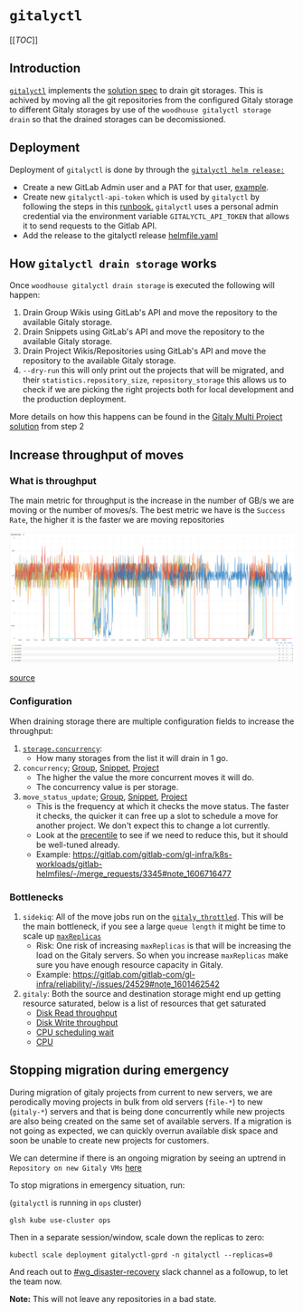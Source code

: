 # `gitalyctl`

[[_TOC_]]

## Introduction

[`gitalyctl`](https://gitlab.com/gitlab-com/gl-infra/woodhouse/-/blob/f3039d33367750c0afbee21a1aa62c0b40cfb2c5/cmd/woodhouse/gitalyctl.go) implements the [solution spec](https://gitlab.com/gitlab-com/gl-infra/readiness/-/blob/master/library/gitaly-multi-project/README.md#solution) to drain git storages. This is achived by moving all the git repositories from the configured Gitaly storage to different Gitaly storages by use of the `woodhouse gitalyctl storage drain` so that the drained storages can be decomissioned.

## Deployment

Deployment of `gitalyctl` is done by through the [`gitalyctl helm release:`](https://gitlab.com/gitlab-com/gl-infra/charts/-/tree/main/gitlab/gitalyctl?ref_type=heads)

- Create a new GitLab Admin user and a PAT for that user, [example](https://gitlab.com/gitlab-com/team-member-epics/access-requests/-/issues/24091).
- Create new `gitalyctl-api-token` which is used by `gitalyctl` by following the steps in this [runbook.](https://gitlab.com/gitlab-com/runbooks/-/blob/master/docs/vault/usage.md#external-secrets-in-kubernetes) `gitalyctl` uses a personal admin credential via the environment variable `GITALYCTL_API_TOKEN` that allows it to send requests to the Gitlab API.
- Add the release to the gitalyctl release [helmfile.yaml](https://gitlab.com/gitlab-com/gl-infra/k8s-workloads/gitlab-helmfiles/-/blob/master/releases/gitalyctl/helmfile.yaml?ref_type=heads)

## How `gitalyctl drain storage` works

Once `woodhouse gitalyctl drain storage` is executed the following will happen:

1. Drain Group Wikis using GitLab's API and move the repository to the available Gitaly storage.
1. Drain Snippets using GitLab's API and move the repository to the available Gitaly storage.
1. Drain Project Wikis/Repositories using GitLab's API and move the repository to the available Gitaly storage.
1. `--dry-run` this will only print out the projects that will be migrated, and their `statistics.repository_size`, `repository_storage` this allows us to check if we are picking the right projects both for local development and the production deployment.

More details on how this happens can be found in the [Gitaly Multi Project solution](https://gitlab.com/gitlab-com/gl-infra/readiness/-/blob/master/library/gitaly-multi-project/README.md#solution) from step 2

## Increase throughput of moves

### What is throughput

The main metric for throughput is the increase in the number of GB/s we are moving or the number of moves/s. The best metric we have is the `Success Rate`, the higher it is the faster we are moving repositories

![demo of success rate/s](./img/gitalyctl-success-rate-sec.png)

[source](https://dashboards.gitlab.net/d/gitaly-multi-project-move/gitaly-gitaly-multi-project-move?orgId=1&from=1698077498008&to=1698141553180&viewPanel=16)

### Configuration

When draining storage there are multiple configuration fields to increase the throughput:

1. [`storage.concurrency`](https://gitlab.com/gitlab-com/gl-infra/woodhouse/-/blob/f3039d33367750c0afbee21a1aa62c0b40cfb2c5/configs/gitalyctl-storage-drain-config.example.yml#L6):
    - How many storages from the list it will drain in 1 go.
1. `concurrency`; [Group](https://gitlab.com/gitlab-com/gl-infra/woodhouse/-/blob/f3039d33367750c0afbee21a1aa62c0b40cfb2c5/configs/gitalyctl-storage-drain-config.example.yml#L12), [Snippet](https://gitlab.com/gitlab-com/gl-infra/woodhouse/-/blob/f3039d33367750c0afbee21a1aa62c0b40cfb2c5/configs/gitalyctl-storage-drain-config.example.yml#L19), [Project](https://gitlab.com/gitlab-com/gl-infra/woodhouse/-/blob/f3039d33367750c0afbee21a1aa62c0b40cfb2c5/configs/gitalyctl-storage-drain-config.example.yml#L26)
    - The higher the value the more concurrent moves it will do.
    - The concurrency value is per storage.
1. `move_status_update`; [Group](https://gitlab.com/gitlab-com/gl-infra/woodhouse/-/blob/f3039d33367750c0afbee21a1aa62c0b40cfb2c5/configs/gitalyctl-storage-drain-config.example.yml#L14), [Snippet](https://gitlab.com/gitlab-com/gl-infra/woodhouse/-/blob/f3039d33367750c0afbee21a1aa62c0b40cfb2c5/configs/gitalyctl-storage-drain-config.example.yml#L21), [Project](https://gitlab.com/gitlab-com/gl-infra/woodhouse/-/blob/f3039d33367750c0afbee21a1aa62c0b40cfb2c5/configs/gitalyctl-storage-drain-config.example.yml#L28)
    - This is the frequency at which it checks the move status. The faster it checks, the quicker it can free up a slot to schedule a move for another project. We don't expect this to change a lot currently.
    - Look at the [precentile](https://log.gprd.gitlab.net/app/r/s/hQgAC) to see if we need to reduce this, but it should be well-tuned already.
    - Example: <https://gitlab.com/gitlab-com/gl-infra/k8s-workloads/gitlab-helmfiles/-/merge_requests/3345#note_1606716477>

### Bottlenecks

1. `sidekiq`: All of the move jobs run on the
   [`gitaly_throttled`](https://dashboards.gitlab.net/d/sidekiq-queue-detail/sidekiq-queue-detail?orgId=1&var-PROMETHEUS_DS=Global&var-environment=gprd&var-stage=main&var-queue=gitaly_throttled).
   This will be the main bottleneck, if you see a large `queue length` it might
   be time to scale up
   [`maxReplicas`](https://gitlab.com/gitlab-com/gl-infra/k8s-workloads/gitlab-com/-/blob/a26c7188f019c79b3f65770be199413bf1c220ff/releases/gitlab/values/gprd.yaml.gotmpl#L670)
    - Risk: One risk of increasing `maxReplicas` is that will be increasing the
      load on the Gitaly servers. So when you increase `maxReplicas` make sure
      you have enough resource capacity in Gitaly.
    - Example: <https://gitlab.com/gitlab-com/gl-infra/reliability/-/issues/24529#note_1601462542>
1. `gitaly`: Both the source and destination storage might end up getting resource saturated, below is a list of resources that get saturated
    - [Disk Read throughput](https://thanos.gitlab.net/graph?g0.expr=max(%0A%20%20rate(node_disk_read_bytes_total%7Benv%3D%22gprd%22%2Cenvironment%3D%22gprd%22%2Cfqdn%3D~%22gitaly-01-stor-gprd.c.gitlab-gitaly-gprd-83fd.internal%22%2Ctype%3D%22gitaly%22%7D%5B1m%5D)%0A)%20by%20(fqdn)%0A&g0.tab=0&g0.stacked=0&g0.range_input=1h&g0.max_source_resolution=0s&g0.deduplicate=1&g0.partial_response=0&g0.store_matches=%5B%5D)
    - [Disk Write throughput](https://thanos.gitlab.net/graph?g0.expr=max(%0A%20%20rate(node_disk_written_bytes_total%7Benv%3D%22gprd%22%2Cenvironment%3D%22gprd%22%2Cfqdn%3D~%22gitaly-01-stor-gprd.c.gitlab-gitaly-gprd-83fd.internal%22%2Ctype%3D%22gitaly%22%7D%5B1m%5D)%0A)%20by%20(fqdn)%0A&g0.tab=0&g0.stacked=0&g0.range_input=1h&g0.max_source_resolution=0s&g0.deduplicate=1&g0.partial_response=0&g0.store_matches=%5B%5D)
    - [CPU scheduling wait](https://thanos.gitlab.net/graph?g0.expr=max%20by%20(fqdn)%20(%0A%20%20rate(node_schedstat_waiting_seconds_total%7Benv%3D%22gprd%22%2Cenvironment%3D%22gprd%22%2Cfqdn%3D~%22gitaly-01-stor-gprd.c.gitlab-gitaly-gprd-83fd.internal%22%2Ctype%3D%22gitaly%22%7D%5B5m%5D)%0A)%0A&g0.tab=0&g0.stacked=0&g0.range_input=1h&g0.max_source_resolution=0s&g0.deduplicate=1&g0.partial_response=0&g0.store_matches=%5B%5D)
    - [CPU](https://thanos.gitlab.net/graph?g0.expr=avg(instance%3Anode_cpu_utilization%3Aratio%7Benv%3D%22gprd%22%2Cenvironment%3D%22gprd%22%2Cfqdn%3D~%22gitaly-01-stor-gprd.c.gitlab-gitaly-gprd-83fd.internal%22%2Ctype%3D%22gitaly%22%7D)%20by%20(fqdn)%0A&g0.tab=0&g0.stacked=0&g0.range_input=1h&g0.max_source_resolution=0s&g0.deduplicate=1&g0.partial_response=0&g0.store_matches=%5B%5D)

## Stopping migration during emergency

During migration of gitaly projects from current to new servers, we are perodically moving projects in bulk from old servers (`file-*`) to new (`gitaly-*`) servers and that is being done concurrently while new projects are also being created on the same set of available servers. If a migration is not going as expected, we can quickly overrun available disk space and soon be unable to create new projects for customers.

We can determine if there is an ongoing migration by seeing an uptrend in `Repository on new Gitaly VMs` [here](https://dashboards.gitlab.net/d/gitaly-multi-project-move/gitaly3a-gitaly-multi-project-move?orgId=1&from=now-7d&to=now)

To stop migrations in emergency situation, run:

(`gitalyctl` is running in `ops` cluster)

```shell
glsh kube use-cluster ops
```

Then in a separate session/window, scale down the replicas to zero:

```shell
kubectl scale deployment gitalyctl-gprd -n gitalyctl --replicas=0
```

And reach out to [#wg_disaster-recovery](https://gitlab.slack.com/archives/C01D6Q0DHAL) slack channel as a followup, to let the team now.

**Note:** This will not leave any repositories in a bad state.
